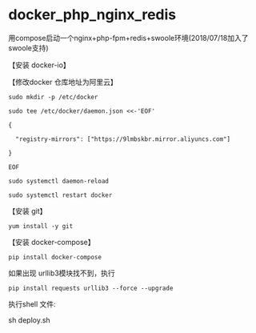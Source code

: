 # docker_php_nginx_redis
用compose启动一个nginx+php-fpm+redis+swoole环境(2018/07/18加入了swoole支持)

【安装 docker-io】
  
【修改docker 仓库地址为阿里云】

    sudo mkdir -p /etc/docker

    sudo tee /etc/docker/daemon.json <<-'EOF'

    {

      "registry-mirrors": ["https://9lmbskbr.mirror.aliyuncs.com"]

    }

    EOF

    sudo systemctl daemon-reload

    sudo systemctl restart docker



【安装 git】

    yum install -y git

【安装 docker-compose】 

    pip install docker-compose

   如果出现 urllib3模块找不到，执行

    pip install requests urllib3 --force --upgrade
  
执行shell 文件:

sh deploy.sh 
